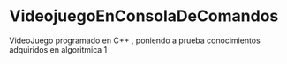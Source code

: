 # VideojuegoEnConsolaDeComandos
 VideoJuego programado en C++ ,  poniendo a prueba conocimientos adquiridos en algoritmica 1
